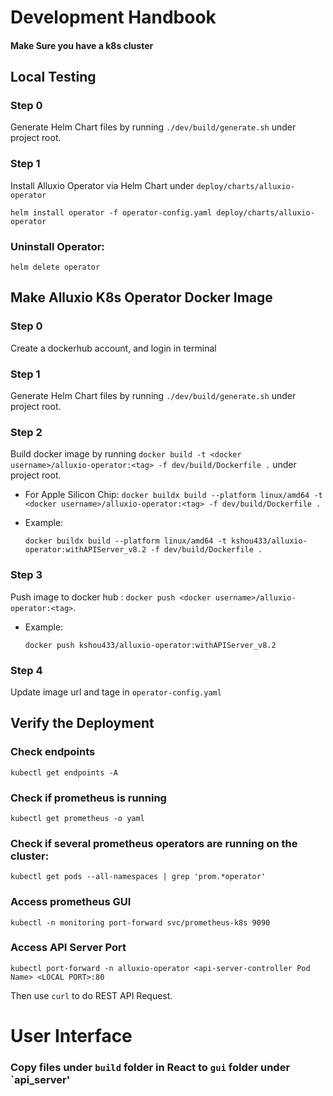 # Development Handbook

#### Make Sure you have a k8s cluster

## Local Testing

### Step 0
Generate Helm Chart files by running `./dev/build/generate.sh` under project root.

### Step 1
Install Alluxio Operator via Helm Chart under `deploy/charts/alluxio-operator`
  ```shell
  helm install operator -f operator-config.yaml deploy/charts/alluxio-operator
  ```

### Uninstall Operator:
  ```shell
  helm delete operator 
  ```


## Make Alluxio K8s Operator Docker Image

### Step 0
Create a dockerhub account, and login in terminal

### Step 1
Generate Helm Chart files by running `./dev/build/generate.sh` under project root.

### Step 2
Build docker image by running `docker build -t <docker username>/alluxio-operator:<tag> -f dev/build/Dockerfile .` under project root.

* For Apple Silicon Chip: `docker buildx build --platform linux/amd64 -t <docker username>/alluxio-operator:<tag> -f dev/build/Dockerfile .`


* Example:
  ```shell
  docker buildx build --platform linux/amd64 -t kshou433/alluxio-operator:withAPIServer_v8.2 -f dev/build/Dockerfile .
  ```

### Step 3
Push image to docker hub : `docker push <docker username>/alluxio-operator:<tag>`.

* Example:
  ```shell
  docker push kshou433/alluxio-operator:withAPIServer_v8.2
  ```

### Step 4
Update image url and tage in ```operator-config.yaml```


## Verify the Deployment

### Check endpoints
`kubectl get endpoints -A`

### Check if prometheus is running
`kubectl get prometheus -o yaml`

### Check if several prometheus operators are running on the cluster:
`kubectl get pods --all-namespaces | grep 'prom.*operator'`

### Access prometheus GUI
`kubectl -n monitoring port-forward svc/prometheus-k8s 9090`

### Access API Server Port
`kubectl port-forward -n alluxio-operator <api-server-controller Pod Name> <LOCAL PORT>:80`

Then use `curl` to do REST API Request.


# User Interface
### Copy files under `build` folder in React to `gui` folder under `api_server'